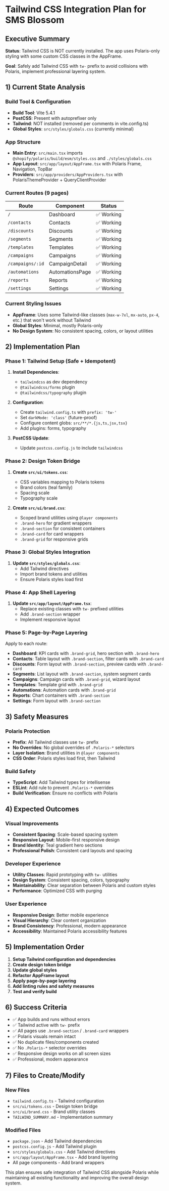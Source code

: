 # Tailwind CSS Integration Plan for SMS Blossom

## Executive Summary

**Status**: Tailwind CSS is NOT currently installed. The app uses Polaris-only styling with some custom CSS classes in the AppFrame.

**Goal**: Safely add Tailwind CSS with `tw-` prefix to avoid collisions with Polaris, implement professional layering system.

## 1) Current State Analysis

### Build Tool & Configuration
- **Build Tool**: Vite 5.4.1
- **PostCSS**: Present with autoprefixer only
- **Tailwind**: NOT installed (removed per comments in vite.config.ts)
- **Global Styles**: `src/styles/globals.css` (currently minimal)

### App Structure
- **Main Entry**: `src/main.tsx` imports `@shopify/polaris/build/esm/styles.css` and `./styles/globals.css`
- **App Layout**: `src/app/layout/AppFrame.tsx` with Polaris Frame, Navigation, TopBar
- **Providers**: `src/app/providers/AppProviders.tsx` with PolarisThemeProvider + QueryClientProvider

### Current Routes (9 pages)
| Route | Component | Status |
|-------|-----------|--------|
| `/` | Dashboard | ✅ Working |
| `/contacts` | Contacts | ✅ Working |
| `/discounts` | Discounts | ✅ Working |
| `/segments` | Segments | ✅ Working |
| `/templates` | Templates | ✅ Working |
| `/campaigns` | Campaigns | ✅ Working |
| `/campaigns/:id` | CampaignDetail | ✅ Working |
| `/automations` | AutomationsPage | ✅ Working |
| `/reports` | Reports | ✅ Working |
| `/settings` | Settings | ✅ Working |

### Current Styling Issues
- **AppFrame**: Uses some Tailwind-like classes (`max-w-7xl`, `mx-auto`, `px-4`, etc.) that won't work without Tailwind
- **Global Styles**: Minimal, mostly Polaris-only
- **No Design System**: No consistent spacing, colors, or layout utilities

## 2) Implementation Plan

### Phase 1: Tailwind Setup (Safe + Idempotent)
1. **Install Dependencies**:
   - `tailwindcss` as dev dependency
   - `@tailwindcss/forms` plugin
   - `@tailwindcss/typography` plugin

2. **Configuration**:
   - Create `tailwind.config.ts` with `prefix: 'tw-'`
   - Set `darkMode: 'class'` (future-proof)
   - Configure content globs: `src/**/*.{js,ts,jsx,tsx}`
   - Add plugins: forms, typography

3. **PostCSS Update**:
   - Update `postcss.config.js` to include `tailwindcss`

### Phase 2: Design Token Bridge
1. **Create `src/ui/tokens.css`**:
   - CSS variables mapping to Polaris tokens
   - Brand colors (teal family)
   - Spacing scale
   - Typography scale

2. **Create `src/ui/brand.css`**:
   - Scoped brand utilities using `@layer components`
   - `.brand-hero` for gradient wrappers
   - `.brand-section` for consistent containers
   - `.brand-card` for card wrappers
   - `.brand-grid` for responsive grids

### Phase 3: Global Styles Integration
1. **Update `src/styles/globals.css`**:
   - Add Tailwind directives
   - Import brand tokens and utilities
   - Ensure Polaris styles load first

### Phase 4: App Shell Layering
1. **Update `src/app/layout/AppFrame.tsx`**:
   - Replace existing classes with `tw-` prefixed utilities
   - Add `.brand-section` wrapper
   - Implement responsive layout

### Phase 5: Page-by-Page Layering
Apply to each route:
- **Dashboard**: KPI cards with `.brand-grid`, hero section with `.brand-hero`
- **Contacts**: Table layout with `.brand-section`, filter cards with `.brand-card`
- **Discounts**: Form layout with `.brand-section`, preview cards with `.brand-card`
- **Segments**: List layout with `.brand-section`, system segment cards
- **Campaigns**: Campaign cards with `.brand-grid`, wizard layout
- **Templates**: Template grid with `.brand-grid`
- **Automations**: Automation cards with `.brand-grid`
- **Reports**: Chart containers with `.brand-section`
- **Settings**: Form layout with `.brand-section`

## 3) Safety Measures

### Polaris Protection
- **Prefix**: All Tailwind classes use `tw-` prefix
- **No Overrides**: No global overrides of `.Polaris-*` selectors
- **Layer Isolation**: Brand utilities in `@layer components`
- **CSS Order**: Polaris styles load first, then Tailwind

### Build Safety
- **TypeScript**: Add Tailwind types for intellisense
- **ESLint**: Add rule to prevent `.Polaris-*` overrides
- **Build Verification**: Ensure no conflicts with Polaris

## 4) Expected Outcomes

### Visual Improvements
- **Consistent Spacing**: Scale-based spacing system
- **Responsive Layout**: Mobile-first responsive design
- **Brand Identity**: Teal gradient hero sections
- **Professional Polish**: Consistent card layouts and spacing

### Developer Experience
- **Utility Classes**: Rapid prototyping with `tw-` utilities
- **Design System**: Consistent spacing, colors, typography
- **Maintainability**: Clear separation between Polaris and custom styles
- **Performance**: Optimized CSS with purging

### User Experience
- **Responsive Design**: Better mobile experience
- **Visual Hierarchy**: Clear content organization
- **Brand Consistency**: Professional, modern appearance
- **Accessibility**: Maintained Polaris accessibility features

## 5) Implementation Order

1. **Setup Tailwind configuration and dependencies**
2. **Create design token bridge**
3. **Update global styles**
4. **Refactor AppFrame layout**
5. **Apply page-by-page layering**
6. **Add linting rules and safety measures**
7. **Test and verify build**

## 6) Success Criteria

- ✅ App builds and runs without errors
- ✅ Tailwind active with `tw-` prefix
- ✅ All pages use `.brand-section` / `.brand-card` wrappers
- ✅ Polaris visuals remain intact
- ✅ No duplicate files/components created
- ✅ No `.Polaris-*` selector overrides
- ✅ Responsive design works on all screen sizes
- ✅ Professional, modern appearance

## 7) Files to Create/Modify

### New Files
- `tailwind.config.ts` - Tailwind configuration
- `src/ui/tokens.css` - Design token bridge
- `src/ui/brand.css` - Brand utility classes
- `TAILWIND_SUMMARY.md` - Implementation summary

### Modified Files
- `package.json` - Add Tailwind dependencies
- `postcss.config.js` - Add Tailwind plugin
- `src/styles/globals.css` - Add Tailwind directives
- `src/app/layout/AppFrame.tsx` - Add brand layering
- All page components - Add brand wrappers

This plan ensures safe integration of Tailwind CSS alongside Polaris while maintaining all existing functionality and improving the overall design system.
